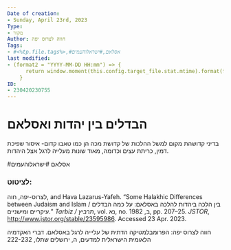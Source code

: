 ```yaml
---
Date of creation:
- Sunday, April 23rd, 2023
Type:
- מקור
Author: חווה לצרוס יפה
Tags:
- #<%tp.file.tags%>,#אסלאם,#ישראלוהעמים
last modified:
- (format2 = "YYYY-MM-DD HH:mm") => {
      return window.moment(this.config.target_file.stat.mtime).format(format2);
    }
ID:
- 230420230755
---
```

# הבדלים בין יהדות ואסלאם

בדיני קדושהת מקום למשל
ההלכות של קדושת מכה הן כמו טאבו קדום- איסור שפיכת דמין, כריתת עצים וכדומה, מאוד שונות מעלייה לרגל אצל היהדות.




#אסלאם
#ישראלוהעמים 

### לציטוט:

לצרוס-יפה, חוה, and Hava Lazarus-Yafeh. “Some Halakhic Differences between Judaism and Islam / בין הלכה ביהדות להלכה באסלאם: על כמה הבדלים עיקריים ומישניים.” _Tarbiz / תרביץ_, vol. נא, no. ב, 1982, pp. 207–25. _JSTOR_, http://www.jstor.org/stable/23595986. Accessed 23 Apr. 2023.

חווה לצרוס יפה: הפרומבלמטיקה הדתית של עליייה לרגל באסלאם. דברי האקדמיה הלאומית הישראלית למדעים, ה, ירושלים שתלו, 222-232